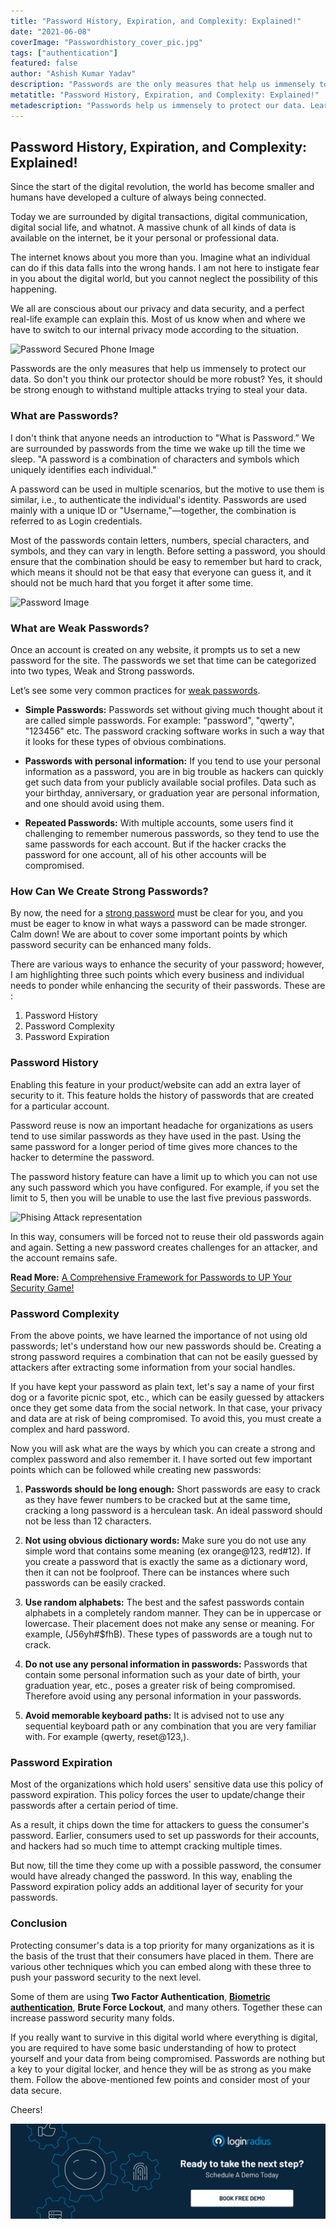 ```yaml
---
title: "Password History, Expiration, and Complexity: Explained!"
date: "2021-06-08"
coverImage: "Passwordhistory_cover_pic.jpg"
tags: ["authentication"]
featured: false
author: "Ashish Kumar Yadav"
description: "Passwords are the only measures that help us immensely to protect our data. So don't you think our protector should be more robust? This blog explores the various techniques which you can embed to push your password security to the next level."
metatitle: "Password History, Expiration, and Complexity: Explained!"
metadescription: "Passwords help us immensely to protect our data. Learn how to create strong passwords by keeping history, expiration and complexity factors in mind."
---
```


## Password History, Expiration, and Complexity: Explained!

Since the start of the digital revolution, the world has become smaller and humans have developed a culture of always being connected.

Today we are surrounded by digital transactions, digital communication, digital social life, and whatnot. A massive chunk of all kinds of data is available on the internet, be it your personal or professional data. 

The internet knows about you more than you. Imagine what an individual can do if this data falls into the wrong hands. I am not here to instigate fear in you about the digital world, but you cannot neglect the possibility of this happening.

We all are conscious about our privacy and data security, and a perfect real-life example can explain this. Most of us know when and where we have to switch to our internal privacy mode according to the situation. 

![Password Secured Phone Image](https://apidocs.lrcontent.com/images/photo-1584433144859-1fc3ab64a957--colorized_733860bf4aaac3d743.55160141.jpg "Password Secured Phone Image")

Passwords are the only measures that help us immensely to protect our data. So don't you think our protector should be more robust? Yes, it should be strong enough to withstand multiple attacks trying to steal your data.

### What are Passwords?

I don't think that anyone needs an introduction to "What is Password.” We are surrounded by passwords from the time we wake up till the time we sleep. "A password is a combination of characters and symbols which uniquely identifies each individual." 

A password can be used in multiple scenarios, but the motive to use them is similar, i.e., to authenticate the individual's identity. Passwords are used mainly with a unique ID or "Username,"—together, the combination is referred to as Login credentials. 

Most of the passwords contain letters, numbers, special characters, and symbols, and they can vary in length. Before setting a password, you should ensure that the combination should be easy to remember but hard to crack, which means it should not be that easy that everyone can guess it, and it should not be much hard that you forget it after some time.

![Password Image](https://apidocs.lrcontent.com/images/password-2781614_960_720--colorized_2788360bf4b253cafb2.39488510.jpg "Password Image")

### What are Weak Passwords?

Once an account is created on any website, it prompts us to set a new password for the site. The passwords we set that time can be categorized into two types, Weak and Strong passwords.

 Let’s see some very common practices for [weak passwords](https://www.loginradius.com/blog/identity/2019/12/worst-passwords-list-2019/).

- **Simple Passwords:** Passwords set without giving much thought about it are called simple passwords. For example: "password", "qwerty", "123456" etc. The password cracking software works in such a way that it looks for these types of obvious combinations.

- **Passwords with personal information:** If you tend to use your personal information as a password, you are in big trouble as hackers can quickly get such data from your publicly available social profiles. Data such as your birthday, anniversary, or graduation year are personal information, and one should avoid using them.

- **Repeated Passwords:** With multiple accounts, some users find it challenging to remember numerous passwords, so they tend to use the same passwords for each account. But if the hacker cracks the password for one account, all of his other accounts will be compromised.

### How Can We Create Strong Passwords?

By now, the need for a [strong password](https://www.loginradius.com/blog/identity/2021/01/how-to-choose-a-secure-password/) must be clear for you, and you must be eager to know in what ways a password can be made stronger. Calm down! We are about to cover some important points by which password security can be enhanced many folds.

There are various ways to enhance the security of your password; however, I am highlighting three such points which every business and individual needs to ponder while enhancing the security of their passwords. These are :

1. Password History
2. Password Complexity
3. Password Expiration

### Password History

Enabling this feature in your product/website can add an extra layer of security to it. This feature holds the history of passwords that are created for a particular account. 

Password reuse is now an important headache for organizations as users tend to use similar passwords as they have used in the past. Using the same password for a longer period of time gives more chances to the hacker to determine the password. 

The password history feature can have a limit up to which you can not use any such password which you have configured. For example, if you set the limit to 5, then you will be unable to use the last five previous passwords.

![Phising Attack representation](https://apidocs.lrcontent.com/images/phishing-3390518_960_720--colorized_2613960bf4d54d50e62.32324792.jpg "Phising Attack representation")

In this way, consumers will be forced not to reuse their old passwords again and again. Setting a new password creates challenges for an attacker, and the account remains safe.

**Read More:** [A Comprehensive Framework for Passwords to UP Your Security Game!](https://www.loginradius.com/resource/password-policy-datasheet)

### Password Complexity

From the above points, we have learned the importance of not using old passwords; let's understand how our new passwords should be. Creating a strong password requires a combination that can not be easily guessed by attackers after extracting some information from your social handles. 

If you have kept your password as plain text, let's say a name of your first dog or a favorite picnic spot, etc., which can be easily guessed by attackers once they get some data from the social network. In that case, your privacy and data are at risk of being compromised. To avoid this, you must create a complex and hard password. 

Now you will ask what are the ways by which you can create a strong and complex password and also remember it. I have sorted out few important points which can be followed while creating new passwords:

1. **Passwords should be long enough:** Short passwords are easy to crack as they have fewer numbers to be cracked but at the same time, cracking a long password is a herculean task. An ideal password should not be less than 12 characters.

2. **Not using obvious dictionary words:** Make sure you do not use any simple word that contains some meaning (ex orange@123, red#12). If you create a password that is exactly the same as a dictionary word, then it can not be foolproof. There can be instances where such passwords can be easily cracked.

3. **Use random alphabets:** The best and the safest passwords contain alphabets in a completely random manner. They can be in uppercase or lowercase. Their placement does not make any sense or meaning. For example, (J56yh#$fhB). These types of passwords are a tough nut to crack.

4. **Do not use any personal information in passwords:** Passwords that contain some personal information such as your date of birth, your graduation year, etc., poses a greater risk of being compromised. Therefore avoid using any personal information in your passwords.

5. **Avoid memorable keyboard paths:**  It is advised not to use any sequential keyboard path or any combination that you are very familiar with. For example (qwerty, reset@123,).

### Password Expiration

Most of the organizations which hold users' sensitive data use this policy of password expiration. This policy forces the user to update/change their passwords after a certain period of time. 

As a result, it chips down the time for attackers to guess the consumer's password. Earlier, consumers used to set up passwords for their accounts, and hackers had so much time to attempt cracking multiple times. 

But now, till the time they come up with a possible password, the consumer would have already changed the password. In this way, enabling the Password expiration policy adds an additional layer of security for your passwords.

### Conclusion

Protecting consumer's data is a top priority for many organizations as it is the basis of the trust that their consumers have placed in them. There are various other techniques which you can embed along with these three to push your password security to the next level. 

Some of them are using **Two Factor Authentication**, [**Biometric authentication**](https://www.loginradius.com/resource/mobile-biometric-authentication-datasheet), **Brute Force Lockout**, and many others. Together these can increase password security many folds. 

If you really want to survive in this digital world where everything is digital, you are required to have some basic understanding of how to protect yourself and your data from being compromised. Passwords are nothing but a key to your digital locker, and hence they will be as strong as you make them. Follow the above-mentioned few points and consider most of your data secure.

Cheers!

[![book-a-demo-loginradius](../../assets/book-a-demo-loginradius.png)](https://www.loginradius.com/book-a-demo/)